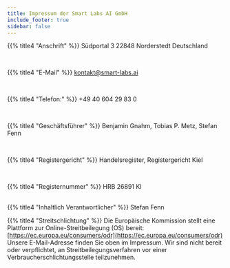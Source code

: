 ```yaml
---
title: Impressum der Smart Labs AI GmbH
include_footer: true
sidebar: false
---
```


{{% title4 "Anschrift" %}}
Südportal 3
22848 Norderstedt
Deutschland

<br>

{{% title4 "E-Mail" %}}
kontakt@smart-labs.ai

<br>

{{% title4 "Telefon:" %}}
+49 40 604 29 83 0

<br>

{{% title4 "Geschäftsführer" %}}
Benjamin Gnahm, Tobias P. Metz, Stefan Fenn

<br>

{{% title4 "Registergericht" %}}
Handelsregister, Registergericht Kiel

<br>

{{% title4 "Registernummer" %}}
HRB 26891 KI

<br>
{{% title4 "Inhaltlich Verantwortlicher" %}}
 Stefan Fenn

<br>

{{% title4 "Streitschlichtung" %}}
Die Europäische Kommission stellt eine Plattform zur Online-Streitbeilegung (OS) bereit: [https://ec.europa.eu/consumers/odr](https://ec.europa.eu/consumers/odr)
Unsere E-Mail-Adresse finden Sie oben im Impressum. Wir sind nicht bereit oder verpflichtet, an Streitbeilegungsverfahren vor einer Verbraucherschlichtungsstelle teilzunehmen.